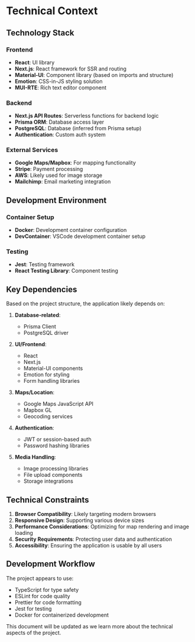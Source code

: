 # Technical Context

## Technology Stack

### Frontend

- **React**: UI library
- **Next.js**: React framework for SSR and routing
- **Material-UI**: Component library (based on imports and structure)
- **Emotion**: CSS-in-JS styling solution
- **MUI-RTE**: Rich text editor component

### Backend

- **Next.js API Routes**: Serverless functions for backend logic
- **Prisma ORM**: Database access layer
- **PostgreSQL**: Database (inferred from Prisma setup)
- **Authentication**: Custom auth system

### External Services

- **Google Maps/Mapbox**: For mapping functionality
- **Stripe**: Payment processing
- **AWS**: Likely used for image storage
- **Mailchimp**: Email marketing integration

## Development Environment

### Container Setup

- **Docker**: Development container configuration
- **DevContainer**: VSCode development container setup

### Testing

- **Jest**: Testing framework
- **React Testing Library**: Component testing

## Key Dependencies

Based on the project structure, the application likely depends on:

1. **Database-related**:

   - Prisma Client
   - PostgreSQL driver

2. **UI/Frontend**:

   - React
   - Next.js
   - Material-UI components
   - Emotion for styling
   - Form handling libraries

3. **Maps/Location**:

   - Google Maps JavaScript API
   - Mapbox GL
   - Geocoding services

4. **Authentication**:

   - JWT or session-based auth
   - Password hashing libraries

5. **Media Handling**:
   - Image processing libraries
   - File upload components
   - Storage integrations

## Technical Constraints

1. **Browser Compatibility**: Likely targeting modern browsers
2. **Responsive Design**: Supporting various device sizes
3. **Performance Considerations**: Optimizing for map rendering and image loading
4. **Security Requirements**: Protecting user data and authentication
5. **Accessibility**: Ensuring the application is usable by all users

## Development Workflow

The project appears to use:

- TypeScript for type safety
- ESLint for code quality
- Prettier for code formatting
- Jest for testing
- Docker for containerized development

This document will be updated as we learn more about the technical aspects of the project.

